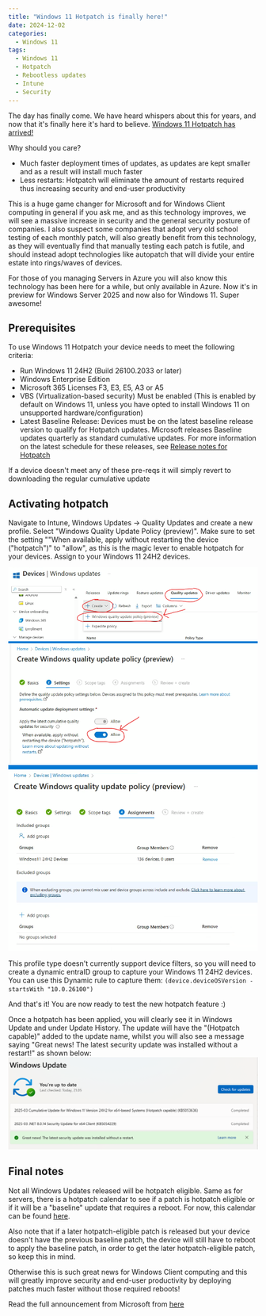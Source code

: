 ```yaml
---
title: "Windows 11 Hotpatch is finally here!"
date: 2024-12-02
categories:
  - Windows 11
tags:
  - Windows 11
  - Hotpatch
  - Rebootless updates
  - Intune
  - Security
---
```


The day has finally come. We have heard whispers about this for years, and now that it's finally here it's hard to believe. [Windows 11 Hotpatch has arrived!](https://support.microsoft.com/en-us/topic/release-notes-for-hotpatch-public-preview-on-windows-11-version-24h2-enterprise-clients-c117ee02-fd35-4612-8ea9-949c5d0ba6d1)

Why should you care?

* Much faster deployment times of updates, as updates are kept smaller and as a result will install much faster
* Less restarts: Hotpatch will eliminate the amount of restarts required thus increasing security and end-user productivity

This is a huge game changer for Microsoft and for Windows Client computing in general if you ask me, and as this technology improves, we will see a massive increase in security and the general security posture of companies. I also suspect some companies that adopt very old school testing of each monthly patch, will also greatly benefit from this technology, as they will eventually find that manually testing each patch is futile, and should instead adopt technologies like autopatch that will divide your entire estate into rings/waves of devices.

For those of you managing Servers in Azure you will also know this technology has been here for a while, but only available in Azure. Now it's in preview for Windows Server 2025 and now also for Windows 11. Super awesome!

## Prerequisites

To use Windows 11 Hotpatch your device needs to meet the following criteria:

* Run Windows 11 24H2 (Build 26100.2033 or later)
* Windows Enterprise Edition
* Microsoft 365 Licenses F3, E3, E5, A3 or A5
* VBS (Virtualization-based security) Must be enabled (This is enabled by default on Windows 11, unless you have opted to install Windows 11 on unsupported hardware/configuration)
* Latest Baseline Release: Devices must be on the latest baseline release version to qualify for Hotpatch updates. Microsoft releases Baseline updates quarterly as standard cumulative updates. For more information on the latest schedule for these releases, see [Release notes for Hotpatch](https://support.microsoft.com/en-us/topic/release-notes-for-hotpatch-in-azure-automanage-for-windows-server-2022-4e234525-5bd5-4171-9886-b475dabe0ce8?preview=true)

If a device doesn't meet any of these pre-reqs it will simply revert to downloading the regular cumulative update

## Activating hotpatch

Navigate to Intune, Windows Updates -> Quality Updates and create a new profile. Select "Windows Quality Update Policy (preview)". Make sure to set the setting ""When available, apply without restarting the device ("hotpatch")" to "allow", as this is the magic lever to enable hotpatch for your devices. Assign to your Windows 11 24H2 devices.

![HotpatchPolicy](/assets/images/2024-12-02-Hotpatch_ForWindows11/CreatePolicy-1.png?raw=true "Create hotpatch policy")
![HotpatchPolicy](/assets/images/2024-12-02-Hotpatch_ForWindows11/CreatePolicy-2.png?raw=true "Create hotpatch policy")
![HotpatchPolicy](/assets/images/2024-12-02-Hotpatch_ForWindows11/CreatePolicy-3.png?raw=true "Create hotpatch policy")

This profile type doesn't currently support device filters, so you will need to create a dynamic entraID group to capture your Windows 11 24H2 devices. You can use this Dynamic rule to capture them: `(device.deviceOSVersion -startsWith "10.0.26100")`

And that's it! You are now ready to test the new hotpatch feature :)

Once a hotpatch has been applied, you will clearly see it in Windows Update and under Update History. The update will have the "(Hotpatch capable)" added to the update name, whilst you will also see a message saying "Great news! The latest security update was installed without a restart!" as shown below:
![Hotpatch](/assets/images/2024-12-02-Hotpatch_ForWindows11/Hotpatch.png?raw=true "Create hotpatch policy")

## Final notes

Not all Windows Updates released will be hotpatch eligible. Same as for servers, there is a hotpatch calendar to see if a patch is hotpatch eligible or if it will be a "baseline" update that requires a reboot. For now, this calendar can be found [here](https://support.microsoft.com/en-us/topic/release-notes-for-hotpatch-public-preview-on-windows-11-version-24h2-enterprise-clients-c117ee02-fd35-4612-8ea9-949c5d0ba6d1).

Also note that if a later hotpatch-eligible patch is released but your device doesn't have the previous baseline patch, the device will still have to reboot to apply the baseline patch, in order to get the later hotpatch-eligible patch, so keep this in mind.

Otherwise this is such great news for Windows Client computing and this will greatly improve security and end-user productivity by deploying patches much faster without those required reboots! 

Read the full announcement from Microsoft from [here](https://techcommunity.microsoft.com/blog/windows-itpro-blog/hotpatch-for-client-comes-to-windows-11-enterprise/4302717)